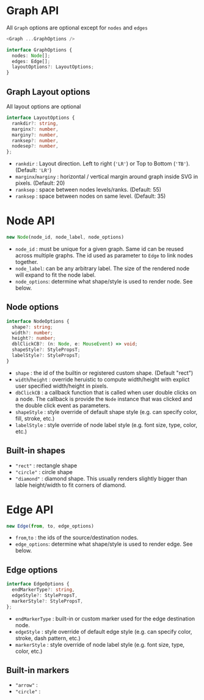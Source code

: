 # Graph API

All `Graph` options are optional except for `nodes` and `edges`


```typescript
<Graph ...GraphOptions />
```

```typescript
interface GraphOptions {
  nodes: Node[];
  edges: Edge[];
  layoutOptions?: LayoutOptions;
}
```

## Graph Layout options
All layout options are optional

```typescript
interface LayoutOptions {
  rankdir?: string,
  marginx?: number,
  marginy?: number,
  ranksep?: number,
  nodesep?: number,
};
```
* `rankdir` : Layout direction.  Left to right (`'LR'`) or Top to Bottom (`'TB'`). (Default: `'LR'`)
* `marginx`/`marginy` : horizontal / vertical margin around graph inside SVG in pixels. (Default: 20)
* `ranksep` : space between nodes levels/ranks. (Default: 55)
* `ranksep` : space between nodes on same level. (Default: 35)

# Node API
```typescript
new Node(node_id, node_label, node_options)
```
* `node_id` : must be unique for a given graph.  Same id can be reused across multiple graphs.  The id used as parameter to `Edge` to link nodes together.
* `node_label`: can be any arbitrary label.  The size of the rendered node will expand to fit the node label.
* `node_options`: determine what shape/style is used to render node.  See below.

## Node options
```typescript
interface NodeOptions {
  shape?: string;
  width?: number;
  height?: number;
  dblClickCB?: (n: Node, e: MouseEvent) => void;
  shapeStyle?: StylePropsT;
  labelStyle?: StylePropsT;
}
```
* `shape` : the id of the builtin or registered custom shape. (Default "rect")
* `width`/`height` : override heruistic to compute width/height with explict user specified width/height in pixels.
* `dbClickCB` : a callback function that is called when user double clicks on a node. The callback is provide the `Node` instance that was clicked and the double click event as parameters.
* `shapeStyle` : style override of default shape style (e.g. can specify color, fill, stroke, etc.)
* `labelStyle` : style override of node label style (e.g. font size, type, color, etc.)

## Built-in shapes
* `"rect"` : rectangle shape
* `"circle"` : circle shape
* `"diamond"` : diamond shape.  This usually renders slightly bigger than lable height/width to fit corners of diamond.


# Edge API
```typescript
new Edge(from, to, edge_options)
```
* `from`,`to` : the ids of the source/destination nodes.
* `edge_options`: determine what shape/style is used to render edge.  See below.

## Edge options
```typescript
interface EdgeOptions {
  endMarkerType?: string,
  edgeStyle?: StylePropsT,
  markerStyle?: StylePropsT,
};
```
* `endMarkerType` : built-in or custom marker used for the edge destination node.
* `edgeStyle` : style override of default edge style (e.g. can specify color, stroke, dash pattern, etc.)
* `markerStyle` : style override of node label style (e.g. font size, type, color, etc.)

## Built-in markers
* `"arrow"` : 
* `"circle"` : 
